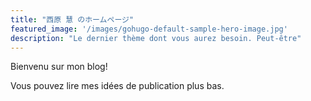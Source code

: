 ```yaml
---
title: "西原 慧 のホームページ"
featured_image: '/images/gohugo-default-sample-hero-image.jpg'
description: "Le dernier thème dont vous aurez besoin. Peut-être"
---
```

Bienvenu sur mon blog!

Vous pouvez lire mes idées de publication plus bas.
